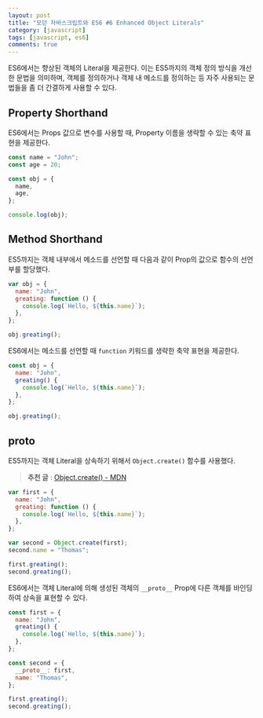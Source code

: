 ```yaml
---
layout: post
title: "모던 자바스크립트와 ES6 #6 Enhanced Object Literals"
category: [javascript]
tags: [javascript, es6]
comments: true
---
```


ES6에서는 향상된 객체의 Literal을 제공한다. 이는 ES5까지의 객체 정의 방식을 개선한 문법을 의미하며, 객체를 정의하거나 객체 내 메소드를 정의하는 등 자주 사용되는 문법들을 좀 더 간결하게 사용할 수 있다.

## Property Shorthand

ES6에서는 Props 값으로 변수를 사용할 때, Property 이름을 생략할 수 있는 축약 표현을 제공한다.

```javascript
const name = "John";
const age = 20;

const obj = {
  name,
  age,
};

console.log(obj);
```

## Method Shorthand

ES5까지는 객체 내부에서 메소드를 선언할 때 다음과 같이 Prop의 값으로 함수의 선언부를 할당했다.

```javascript
var obj = {
  name: "John",
  greating: function () {
    console.log(`Hello, ${this.name}`);
  },
};

obj.greating();
```

ES6에서는 메소드를 선언할 때 `function` 키워드를 생략한 축약 표현을 제공한다.

```javascript
const obj = {
  name: "John",
  greating() {
    console.log(`Hello, ${this.name}`);
  },
};

obj.greating();
```

## proto

ES5까지는 객체 Literal을 상속하기 위해서 `Object.create()` 함수를 사용했다.

> **추천 글** : [Object.create() - MDN](https://developer.mozilla.org/en-US/docs/Web/JavaScript/Reference/Global_Objects/Object/create)

```javascript
var first = {
  name: "John",
  greating: function () {
    console.log(`Hello, ${this.name}`);
  },
};

var second = Object.create(first);
second.name = "Thomas";

first.greating();
second.greating();
```

ES6에서는 객체 Literal에 의해 생성된 객체의 `__proto__` Prop에 다른 객체를 바인딩하여 상속을 표현할 수 있다.

```javascript
const first = {
  name: "John",
  greating() {
    console.log(`Hello, ${this.name}`);
  },
};

const second = {
  __proto__: first,
  name: "Thomas",
};

first.greating();
second.greating();
```
